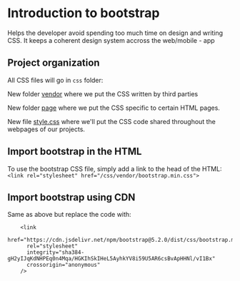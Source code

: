 # Introduction to bootstrap

Helps the developer avoid spending too much time on design and writing CSS. It keeps a coherent design system accross the web/mobile - app 


## Project organization

All CSS files will go in `css` folder:

New folder [vendor](/css/vendor/) where we put the CSS written by third parties

New folder [page](/css/page/) where we put the CSS specific to certain HTML pages.

New file [style.css](/css/style.css) where we'll put the CSS code shared throughout the webpages of our projects.

## Import bootstrap in the HTML

To use the bootstrap CSS file, simply add a link to the head of the HTML:
 ```<link rel="stylesheet" href="/css/vendor/bootstrap.min.css">```

 ## Import bootstrap using CDN

 Same as above but replace the code with: 

```
    <link
      href="https://cdn.jsdelivr.net/npm/bootstrap@5.2.0/dist/css/bootstrap.min.css"
      rel="stylesheet"
      integrity="sha384-gH2yIJqKdNHPEq0n4Mqa/HGKIhSkIHeL5AyhkYV8i59U5AR6csBvApHHNl/vI1Bx"
      crossorigin="anonymous"
    />
```







